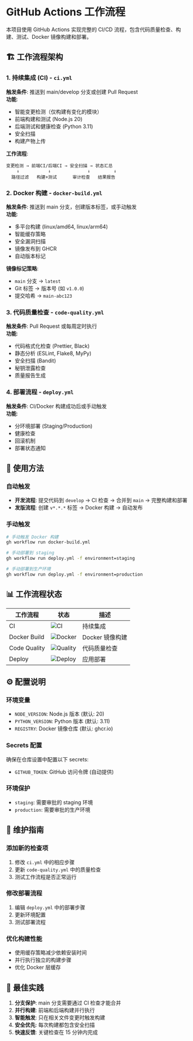 # GitHub Actions 工作流程

本项目使用 GitHub Actions 实现完整的 CI/CD 流程，包含代码质量检查、构建、测试、Docker 镜像构建和部署。

## 🏗️ 工作流程架构

### 1. 持续集成 (CI) - `ci.yml`
**触发条件**: 推送到 main/develop 分支或创建 Pull Request  
**功能**:
- 智能变更检测（仅构建有变化的模块）
- 前端构建和测试 (Node.js 20)
- 后端测试和健康检查 (Python 3.11)
- 安全扫描
- 构建产物上传

**工作流程**:
```
变更检测 → 前端CI/后端CI → 安全扫描 → 状态汇总
    ↓           ↓              ↓         ↓
  路径过滤   构建+测试      审计检查   结果报告
```

### 2. Docker 构建 - `docker-build.yml`
**触发条件**: 推送到 main 分支，创建版本标签，或手动触发  
**功能**:
- 多平台构建 (linux/amd64, linux/arm64)
- 智能缓存策略
- 安全漏洞扫描
- 镜像发布到 GHCR
- 自动版本标记

**镜像标记策略**:
- `main` 分支 → `latest`
- Git 标签 → 版本号 (如 `v1.0.0`)
- 提交哈希 → `main-abc123`

### 3. 代码质量检查 - `code-quality.yml`
**触发条件**: Pull Request 或每周定时执行  
**功能**:
- 代码格式化检查 (Prettier, Black)
- 静态分析 (ESLint, Flake8, MyPy)
- 安全扫描 (Bandit)
- 秘钥泄露检查
- 质量报告生成

### 4. 部署流程 - `deploy.yml`
**触发条件**: CI/Docker 构建成功后或手动触发  
**功能**:
- 分环境部署 (Staging/Production)
- 健康检查
- 回滚机制
- 部署状态通知

## 🚀 使用方法

### 自动触发
- **开发流程**: 提交代码到 `develop` → CI 检查 → 合并到 `main` → 完整构建和部署
- **发版流程**: 创建 `v*.*.*` 标签 → Docker 构建 → 自动发布

### 手动触发
```bash
# 手动触发 Docker 构建
gh workflow run docker-build.yml

# 手动部署到 staging
gh workflow run deploy.yml -f environment=staging

# 手动部署到生产环境
gh workflow run deploy.yml -f environment=production
```

## 📊 工作流程状态

| 工作流程 | 状态 | 描述 |
|---------|------|------|
| CI | ![CI](https://github.com/vuhonghoai284-lab/AIDD/actions/workflows/ci.yml/badge.svg) | 持续集成 |
| Docker Build | ![Docker](https://github.com/vuhonghoai284-lab/AIDD/actions/workflows/docker-build.yml/badge.svg) | Docker 镜像构建 |
| Code Quality | ![Quality](https://github.com/vuhonghoai284-lab/AIDD/actions/workflows/code-quality.yml/badge.svg) | 代码质量检查 |
| Deploy | ![Deploy](https://github.com/vuhonghoai284-lab/AIDD/actions/workflows/deploy.yml/badge.svg) | 应用部署 |

## ⚙️ 配置说明

### 环境变量
- `NODE_VERSION`: Node.js 版本 (默认: 20)
- `PYTHON_VERSION`: Python 版本 (默认: 3.11)
- `REGISTRY`: Docker 镜像仓库 (默认: ghcr.io)

### Secrets 配置
确保在仓库设置中配置以下 secrets:
- `GITHUB_TOKEN`: GitHub 访问令牌 (自动提供)

### 环境保护
- `staging`: 需要审批的 staging 环境
- `production`: 需要审批的生产环境

## 🔧 维护指南

### 添加新的检查项
1. 修改 `ci.yml` 中的相应步骤
2. 更新 `code-quality.yml` 中的质量检查
3. 测试工作流程是否正常运行

### 修改部署流程
1. 编辑 `deploy.yml` 中的部署步骤
2. 更新环境配置
3. 测试部署流程

### 优化构建性能
- 使用缓存策略减少依赖安装时间
- 并行执行独立的构建步骤
- 优化 Docker 层缓存

## 📝 最佳实践

1. **分支保护**: main 分支需要通过 CI 检查才能合并
2. **并行构建**: 前端和后端构建并行执行
3. **智能触发**: 只在相关文件变更时触发构建
4. **安全优先**: 每次构建都包含安全扫描
5. **快速反馈**: 关键检查在 15 分钟内完成